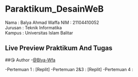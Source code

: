 # Paraktikum_DesainWeB
Nama : Balya Ahmad Waffa
NIM : 21104410052 \
Jurusan : Teknik Informatika \
Kampus : Universitas Islam Balitar

## Live Preview Praktikum And Tugas
##😘 Author
-[@Blya-Wfa](https://github.com/Balyax)

-Pertemuan 1 : [Replit]
-Pertemuan 2&3 : [Replit]
-Pertemuan 4 :

